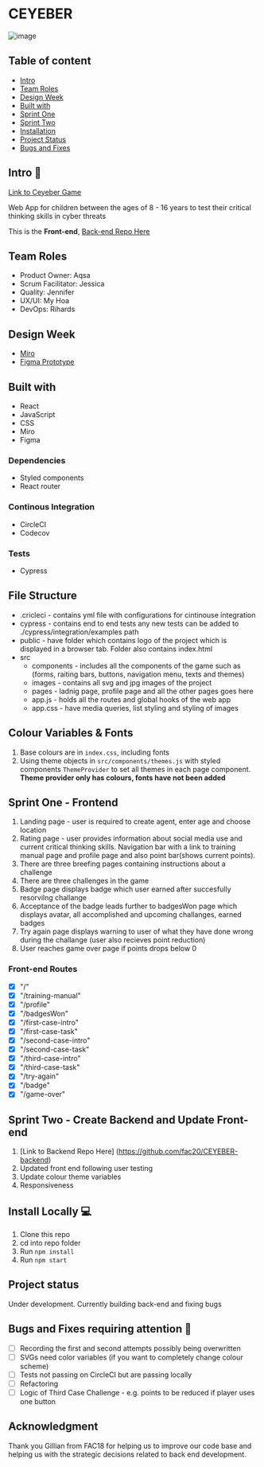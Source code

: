 # CEYEBER

![image](https://user-images.githubusercontent.com/48697281/97161243-723aca00-1775-11eb-9064-05ae5211ce54.png)

## Table of content

- [Intro](#Intro)
- [Team Roles](#Team-Roles)
- [Design Week](#Design-Week)
- [Built with](#Built-with)
- [Sprint One](#Sprint-One---Frontend)
- [Sprint Two](#Sprint-Two)
- [Installation](#Install-Locally-computer)
- [Project Status](#Project-status)
- [Bugs and Fixes](#Bugs-and-Fixes-requiring-attention-bug)

## Intro :wave:

[Link to Ceyeber Game](https://ceyeber.netlify.app/)

Web App for children between the ages of 8 - 16 years to test their critical thinking skills in cyber threats

This is the **Front-end**, [Back-end Repo Here](https://github.com/fac20/CEYEBER-backend)

## Team Roles

- Product Owner: Aqsa
- Scrum Facilitator: Jessica
- Quality: Jennifer
- UX/UI: My Hoa
- DevOps: Rihards

## Design Week

- [Miro](https://miro.com/app/board/o9J_kkNyd_Y=/)
- [Figma Prototype](https://www.figma.com/file/yaQqjJ4Erb8nineVf1r5SG/Ceyeber-Detective-App?node-id=176%3A434)

## Built with

- React
- JavaScript
- CSS
- Miro
- Figma

### Dependencies

- Styled components
- React router

### Continous Integration

- CircleCI
- Codecov

### Tests

- Cypress

## File Structure

- .cricleci - contains yml file with configurations for cintinouse integration
- cypress - contains end to end tests any new tests can be added to ./cypress/integration/examples path
- public - have folder which contains logo of the project which is displayed in a browser tab. Folder also contains index.html
- src
  - components - includes all the components of the game such as (forms, raiting bars, buttons, navigation menu, texts and themes)
  - images - contains all svg and jpg images of the project
  - pages - ladnig page, profile page and all the other pages goes here
  - app.js - holds all the routes and global hooks of the web app
  - app.css - have media queries, list styling and styling of images
  
## Colour Variables & Fonts
1. Base colours are in `index.css`, including fonts
2. Using theme objects in `src/components/themes.js` with styled components `ThemeProvider` to set all themes in each page component. **Theme provider only has colours, fonts have not been added**

## Sprint One - Frontend

1. Landing page - user is required to create agent, enter age and choose location
2. Rating page - user provides information about social media use and current critical thinking skills. Navigation bar with a link to training manual page and profile page and also point bar(shows current points).
3. There are three breefing pages containing instructions about a challenge
4. There are three challenges in the game
5. Badge page displays badge which user earned after succesfully resorvilng challange
6. Acceptance of the badge leads further to badgesWon page which displays avatar, all accomplished and upcoming challanges, earned badges
7. Try again page displays warning to user of what they have done wrong during the challange (user also recieves point reduction)
8. User reaches game over page if points drops below 0

### Front-end Routes

- [x] "/"
- [x] "/training-manual"
- [x] "/profile"
- [x] "/badgesWon"
- [x] "/first-case-intro"
- [x] "/first-case-task"
- [x] "/second-case-intro"
- [x] "/second-case-task"
- [x] "/third-case-intro"
- [x] "/third-case-task"
- [x] "/try-again"
- [x] "/badge"
- [x] "/game-over"

## Sprint Two - Create Backend and Update Front-end

1. [Link to Backend Repo Here] (https://github.com/fac20/CEYEBER-backend)
2. Updated front end following user testing
3. Update colour theme variables
4. Responsiveness

## Install Locally :computer:

1. Clone this repo
2. cd into repo folder
3. Run `npm install`
4. Run `npm start`

## Project status

Under development. Currently building back-end and fixing bugs

## Bugs and Fixes requiring attention :bug:

- [ ] Recording the first and second attempts possibly being overwritten
- [ ] SVGs need color variables (if you want to completely change colour scheme)
- [ ] Tests not passing on CircleCI but are passing locally
- [ ] Refactoring
- [ ] Logic of Third Case Challenge - e.g. points to be reduced if player uses one button

## Acknowledgment

Thank you Gillian from FAC18 for helping us to improve our code base and helping us with the strategic decisions related to back end development.
